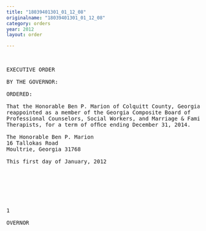 ```yaml
---
title: "18039401301_01_12_08"
originalname: "18039401301_01_12_08"
category: orders
year: 2012
layout: order

---
```

<pre>
 

EXECUTIVE ORDER

BY THE GOVERNOR:

ORDERED:

That the Honorable Ben P. Marion of Colquitt County, Georgia, is
reappointed as a member of the Georgia Composite Board of
Professional Counselors, Social Workers, and Marriage & Family
Therapists, for a term of ofﬁce ending December 31, 2014.

The Honorable Ben P. Marion
16 Tallokas Road
Moultrie, Georgia 31768

This first day of January, 2012

 
 

 
               

1 

OVERNOR

</pre>
